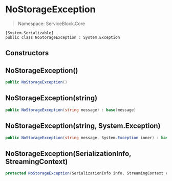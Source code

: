 NoStorageException
======
> Namespace: ServiceBlock.Core



```
[System.Serializable]
public class NoStorageException : System.Exception
```

## Constructors

NoStorageException()
------


```csharp
public NoStorageException()
```




NoStorageException(string)
------


```csharp
public NoStorageException(string message) : base(message)
```




NoStorageException(string, System.Exception)
------


```csharp
public NoStorageException(string message, System.Exception inner) : base(message, inner)
```




NoStorageException(SerializationInfo, StreamingContext)
------


```csharp
protected NoStorageException(SerializationInfo info, StreamingContext context) : base(info, context)
```




